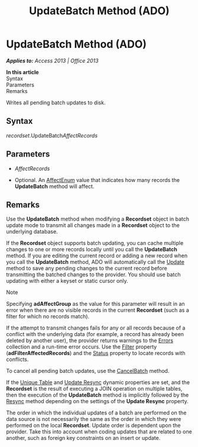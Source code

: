 ﻿---
title: UpdateBatch Method (ADO)
TOCTitle: UpdateBatch Method (ADO)
ms:assetid: 69e72a65-b637-36fd-d09f-7f81050f71ad
ms:mtpsurl: https://msdn.microsoft.com/en-us/library/JJ249416(v=office.15)
ms:contentKeyID: 48545420
ms.date: 09/18/2015
mtps_version: v=office.15
---

# UpdateBatch Method (ADO)


_**Applies to:** Access 2013 | Office 2013_

**In this article**  
Syntax  
Parameters  
Remarks  

Writes all pending batch updates to disk.

## Syntax

*recordset*.UpdateBatch*AffectRecords*

## Parameters

  - *AffectRecords*

  - Optional. An [AffectEnum](affectenum.md) value that indicates how many records the **UpdateBatch** method will affect.

## Remarks

Use the **UpdateBatch** method when modifying a **Recordset** object in batch update mode to transmit all changes made in a **Recordset** object to the underlying database.

If the **Recordset** object supports batch updating, you can cache multiple changes to one or more records locally until you call the **UpdateBatch** method. If you are editing the current record or adding a new record when you call the **UpdateBatch** method, ADO will automatically call the [Update](update-method-ado.md) method to save any pending changes to the current record before transmitting the batched changes to the provider. You should use batch updating with either a keyset or static cursor only.


> [!NOTE]
> <P>Specifying <STRONG>adAffectGroup</STRONG> as the value for this parameter will result in an error when there are no visible records in the current <STRONG>Recordset</STRONG> (such as a filter for which no records match).</P>



If the attempt to transmit changes fails for any or all records because of a conflict with the underlying data (for example, a record has already been deleted by another user), the provider returns warnings to the [Errors](errors-collection-ado.md) collection and a run-time error occurs. Use the [Filter](filter-property-ado.md) property (**adFilterAffectedRecords**) and the [Status](status-property-ado-recordset.md) property to locate records with conflicts.

To cancel all pending batch updates, use the [CancelBatch](cancelbatch-method-ado.md) method.

If the [Unique Table](unique-table-unique-schema-unique-catalog-properties-dynamic-ado.md) and [Update Resync](update-resync-property-dynamic-ado.md) dynamic properties are set, and the **Recordset** is the result of executing a JOIN operation on multiple tables, then the execution of the **UpdateBatch** method is implicitly followed by the [Resync](resync-method-ado.md) method depending on the settings of the **Update Resync** property.

The order in which the individual updates of a batch are performed on the data source is not necessarily the same as the order in which they were performed on the local **Recordset**. Update order is dependent upon the provider. Take this into account when coding updates that are related to one another, such as foreign key constraints on an insert or update.

